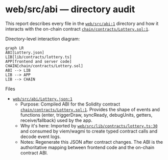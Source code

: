 # web/src/abi — directory audit

This report describes every file in the [`web/src/abi:1`](web/src/abi:1) directory and how it interacts with the on-chain contract [`chain/contracts/Lottery.sol:1`](chain/contracts/Lottery.sol:1).

Directory-level interaction diagram:

```mermaid
graph LR
ABI[Lottery.json]
LIB[lib/contracts/lottery.ts]
APP[frontend and server code]
CHAIN[chain/contracts/Lottery.sol]
ABI --> LIB
LIB --> APP
LIB --> CHAIN
```

Files

- [`web/src/abi/Lottery.json:1`](web/src/abi/Lottery.json:1)
  - Purpose: Compiled ABI for the Solidity contract [`chain/contracts/Lottery.sol:1`](chain/contracts/Lottery.sol:1). Provides the shape of events and functions (enter, triggerDraw, syncReady, debugUnits, getters, receive/fallback) used by the app.
  - Why it's here: Imported by [`web/src/lib/contracts/lottery.ts:30`](web/src/lib/contracts/lottery.ts:30) and consumed by viem/wagmi to create typed contract calls and decode event logs.
  - Notes: Regenerate this JSON after contract changes. The ABI is the authoritative mapping between frontend code and the on-chain contract ABI.